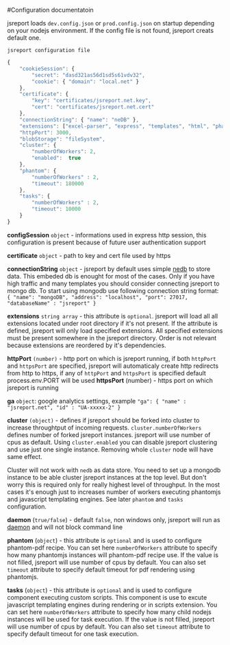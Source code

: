#Configuration documentatoin

jsreport loads `dev.config.json` or `prod.config.json` on startup depending on your nodejs environment. If the config file is not found, jsreport creats default one.

`jsreport configuration file`
```javascript
{
    "cookieSession": {
        "secret": "dasd321as56d1sd5s61vdv32",
        "cookie": { "domain": "local.net" }
    },
    "certificate": {
        "key": "certificates/jsreport.net.key",
        "cert": "certificates/jsreport.net.cert"
    },
    "connectionString": { "name": "neDB" },
    "extensions": ["excel-parser", "express", "templates", "html", "phantom-pdf", "scripts", "data", "images", "statistics", "reports", "childTemplates", "sample-template"],
    "httpPort": 3000,
	"blobStorage": "fileSystem",
	"cluster": {
        "numberOfWorkers": 2,
        "enabled":  true
    },
	"phantom": {
        "numberOfWorkers" : 2,
        "timeout": 180000
    },
    "tasks": {
        "numberOfWorkers" : 2,
        "timeout": 10000
    }
}
```


**configSession** `object` - informations used in express http session, this configuration is present because of future user authentication support

**certificate** `object` - path to key and cert file used by https 

**connectionString** `object` - jsreport by default uses simple [nedb](https://github.com/louischatriot/nedb) to store data. This embeded db is enought for most of the cases. Only if you have high traffic and many templates you should consider connecting jsreport to mongo db. To start using mongodb use following connection string format:
 `{ "name": "mongoDB", "address": "localhost", "port": 27017, "databaseName" : "jsreport" }`

 **extensions** `string array` - this attribute is `optional`. jsreport will load all
all extensions located under root directory if it's not present. If the attribute is defined, jsreport will only load specified extensions. All specified extensions must be present somewhere in the jsreport directory. Order is not relevant because extensions are reordered by it's dependencies.

**httpPort** `(number)` - http port on which is jsreport running, if both `httpPort` and `httpsPort` are specified, jsreport will automaticaly create http redirects
from http to https, if any of `httpPort` and `httpsPort` is specified default process.env.PORT will be used
**httpsPort** (number) - https port on which jsreport is running

**ga** `object`: google analytics settings, example
`"ga": { "name" : "jsreport.net", "id" : "UA-xxxxx-2" }`

**cluster** `(object)` - defines if jsreport should be forked into cluster to increase throughtput of incoming requests. `cluster.numberOfWorkers` defines number of forked jsreport instances. jsreport will use number of cpus as default. Using `cluster.enabled` you can disable jsreport clustering and use just one single instance. Removing whole `cluster` node will have same effect.

Cluster will not work with `nedb` as data store. You need to set up a mongodb instance to be able cluster jsreport instances at the top level. But don't worry this is required only for really highest level of throughput. In the most cases it's enough just to increases number of workers executing phantomjs and javascript templating engines. See later `phantom` and `tasks` configuration.

**daemon** (`true/false`) - default `false`, non windows only, jsreport will run as [daemon](https://www.npmjs.org/package/daemon) and will not block command line

**phantom** (`object`) - this attribute is `optional` and is used to configure phantom-pdf recipe. You can set here `numberOfWorkers` attribute to specify how many phantomjs instances will phantom-pdf recipe use. If the value is not filled, jsreport will use number of cpus by default. You can also set `timeout` attribute to specify default timeout for pdf rendering using phantomjs.

**tasks** (`object`) - this attribute is `optional` and is used to configure component executing custom scripts. This component is use to excute javascript templating engines during rendering or in scripts extension. You can set here `numberOfWorkers` attribute to specify how many child nodejs instances will be used for task execution. If the value is not filled, jsreport will use number of cpus by default. You can also set `timeout` attribute to specify default timeout for one task execution.